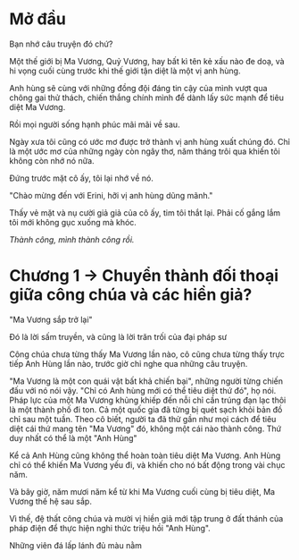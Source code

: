 # Mở đầu

Bạn nhớ câu truyện đó chứ?

Một thế giới bị Ma Vương, Quỷ Vương, hay bất kì tên kẻ xấu nào đe doạ, và hi vọng cuối cùng trước khi thế giới tận diệt là một vị anh hùng.

Anh hùng sẽ cùng với những đồng đội đáng tin cậy của mình vượt qua chông gai thử thách, chiến thắng chính mình để dành lấy sức mạnh để tiêu diệt Ma Vương.

Rồi mọi người sống hạnh phúc mãi mãi về sau.

Ngày xưa tôi cũng có ước mơ được trở thành vị anh hùng xuất chúng đó. Chỉ là một ước mơ của những ngày còn ngây thơ, năm tháng trôi qua khiến tôi không còn nhớ nó nữa.

Đứng trước mặt cô ấy, tôi lại nhớ về nó.

"Chào mừng đến với Erini, hỡi vị anh hùng dũng mãnh."

Thấy vẻ mặt và nụ cười giả giả của cô ấy, tim tôi thắt lại. Phải cố gắng lắm tôi mới không gục xuống mà khóc.

*Thành công, mình thành công rồi.*

# Chương 1 -> Chuyển thành đối thoại giữa công chúa và các hiền giả?

"Ma Vương sắp trở lại"

Đó là lời sấm truyền, và cũng là lời trăn trối của đại pháp sư

Công chúa chưa từng thấy Ma Vương lần nào, cô cũng chưa từng thấy trực tiếp Anh Hùng lần nào, trước giờ chỉ nghe qua những câu truyện.

"Ma Vương là một con quái vật bất khả chiến bại", những người từng chiến đấu với nó nói vậy. "Chỉ có Anh hùng mới có thể tiêu diệt thứ đó", họ nói. Pháp lực của một Ma Vương khủng khiếp đến nỗi chỉ cần trúng đạn lạc thôi là một thành phố đi ton. Cả một quốc gia đã từng bị quét sạch khỏi bản đồ chỉ sau một tuần. Theo cô biết, người ta đã thử gần như mọi cách để tiêu diệt cái thứ mang tên "Ma Vương" đó, không một cái nào thành công. Thứ duy nhất có thể là một "Anh Hùng"

Kể cả Anh Hùng cũng không thể hoàn toàn tiêu diệt Ma Vương. Anh Hùng chỉ có thể khiến Ma Vương yếu đi, và khiến cho nó bất động trong vài chục năm.

Và bây giờ, năm mươi năm kể từ khi Ma Vương cuối cùng bị tiêu diệt, Ma Vương thế hệ sau sắp.

Vì thế, đệ thất công chúa và mười vị hiền giả mới tập trung ở đất thánh của pháp điện để thực hiện nghi thức triệu hồi "Anh Hùng".

Những viên đá lấp lánh đủ màu nằm 













